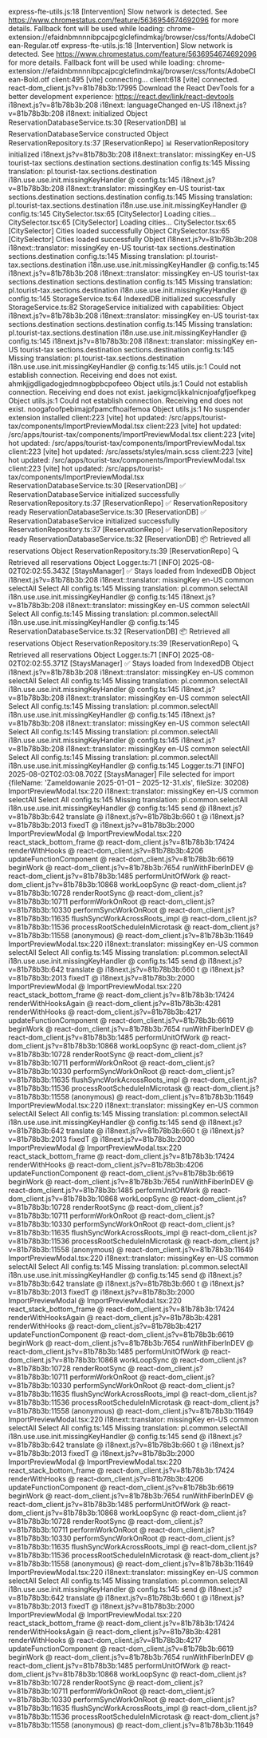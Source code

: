 express-fte-utils.js:18 [Intervention] Slow network is detected. See https://www.chromestatus.com/feature/5636954674692096 for more details. Fallback font will be used while loading: chrome-extension://efaidnbmnnnibpcajpcglclefindmkaj/browser/css/fonts/AdobeClean-Regular.otf
express-fte-utils.js:18 [Intervention] Slow network is detected. See https://www.chromestatus.com/feature/5636954674692096 for more details. Fallback font will be used while loading: chrome-extension://efaidnbmnnnibpcajpcglclefindmkaj/browser/css/fonts/AdobeClean-Bold.otf
client:495 [vite] connecting...
client:618 [vite] connected.
react-dom_client.js?v=81b78b3b:17995 Download the React DevTools for a better development experience: https://react.dev/link/react-devtools
i18next.js?v=81b78b3b:208 i18next: languageChanged en-US
i18next.js?v=81b78b3b:208 i18next: initialized Object
ReservationDatabaseService.ts:30 [ReservationDB] 📊 ReservationDatabaseService constructed Object
ReservationRepository.ts:37 [ReservationRepo] 📊 ReservationRepository initialized
i18next.js?v=81b78b3b:208 i18next::translator: missingKey en-US tourist-tax sections.destination sections.destination
config.ts:145 Missing translation: pl.tourist-tax.sections.destination
i18n.use.use.init.missingKeyHandler @ config.ts:145
i18next.js?v=81b78b3b:208 i18next::translator: missingKey en-US tourist-tax sections.destination sections.destination
config.ts:145 Missing translation: pl.tourist-tax.sections.destination
i18n.use.use.init.missingKeyHandler @ config.ts:145
CitySelector.tsx:65 [CitySelector] Loading cities...
CitySelector.tsx:65 [CitySelector] Loading cities...
CitySelector.tsx:65 [CitySelector] Cities loaded successfully Object
CitySelector.tsx:65 [CitySelector] Cities loaded successfully Object
i18next.js?v=81b78b3b:208 i18next::translator: missingKey en-US tourist-tax sections.destination sections.destination
config.ts:145 Missing translation: pl.tourist-tax.sections.destination
i18n.use.use.init.missingKeyHandler @ config.ts:145
i18next.js?v=81b78b3b:208 i18next::translator: missingKey en-US tourist-tax sections.destination sections.destination
config.ts:145 Missing translation: pl.tourist-tax.sections.destination
i18n.use.use.init.missingKeyHandler @ config.ts:145
StorageService.ts:64 IndexedDB initialized successfully
StorageService.ts:82 StorageService initialized with capabilities: Object
i18next.js?v=81b78b3b:208 i18next::translator: missingKey en-US tourist-tax sections.destination sections.destination
config.ts:145 Missing translation: pl.tourist-tax.sections.destination
i18n.use.use.init.missingKeyHandler @ config.ts:145
i18next.js?v=81b78b3b:208 i18next::translator: missingKey en-US tourist-tax sections.destination sections.destination
config.ts:145 Missing translation: pl.tourist-tax.sections.destination
i18n.use.use.init.missingKeyHandler @ config.ts:145
utils.js:1 Could not establish connection. Receiving end does not exist. ahmkjjgdligadogjedmnogbpbcpofeeo Object
utils.js:1 Could not establish connection. Receiving end does not exist. jaekigmcljkkalnicnjoafgfjoefkpeg Object
utils.js:1 Could not establish connection. Receiving end does not exist. noogafoofpebimajpfpamcfhoaifemoa Object
utils.js:1 No suspender extension installed
client:223 [vite] hot updated: /src/apps/tourist-tax/components/ImportPreviewModal.tsx
client:223 [vite] hot updated: /src/apps/tourist-tax/components/ImportPreviewModal.tsx
client:223 [vite] hot updated: /src/apps/tourist-tax/components/ImportPreviewModal.tsx
client:223 [vite] hot updated: /src/assets/styles/main.scss
client:223 [vite] hot updated: /src/apps/tourist-tax/components/ImportPreviewModal.tsx
client:223 [vite] hot updated: /src/apps/tourist-tax/components/ImportPreviewModal.tsx
ReservationDatabaseService.ts:30 [ReservationDB] ✅ ReservationDatabaseService initialized successfully
ReservationRepository.ts:37 [ReservationRepo] ✅ ReservationRepository ready
ReservationDatabaseService.ts:30 [ReservationDB] ✅ ReservationDatabaseService initialized successfully
ReservationRepository.ts:37 [ReservationRepo] ✅ ReservationRepository ready
ReservationDatabaseService.ts:32 [ReservationDB] 📦 Retrieved all reservations Object
ReservationRepository.ts:39 [ReservationRepo] 🔍 Retrieved all reservations Object
Logger.ts:71 [INFO] 2025-08-02T02:02:55.343Z [StaysManager] ✅ Stays loaded from IndexedDB Object
i18next.js?v=81b78b3b:208 i18next::translator: missingKey en-US common selectAll Select All
config.ts:145 Missing translation: pl.common.selectAll
i18n.use.use.init.missingKeyHandler @ config.ts:145
i18next.js?v=81b78b3b:208 i18next::translator: missingKey en-US common selectAll Select All
config.ts:145 Missing translation: pl.common.selectAll
i18n.use.use.init.missingKeyHandler @ config.ts:145
ReservationDatabaseService.ts:32 [ReservationDB] 📦 Retrieved all reservations Object
ReservationRepository.ts:39 [ReservationRepo] 🔍 Retrieved all reservations Object
Logger.ts:71 [INFO] 2025-08-02T02:02:55.371Z [StaysManager] ✅ Stays loaded from IndexedDB Object
i18next.js?v=81b78b3b:208 i18next::translator: missingKey en-US common selectAll Select All
config.ts:145 Missing translation: pl.common.selectAll
i18n.use.use.init.missingKeyHandler @ config.ts:145
i18next.js?v=81b78b3b:208 i18next::translator: missingKey en-US common selectAll Select All
config.ts:145 Missing translation: pl.common.selectAll
i18n.use.use.init.missingKeyHandler @ config.ts:145
i18next.js?v=81b78b3b:208 i18next::translator: missingKey en-US common selectAll Select All
config.ts:145 Missing translation: pl.common.selectAll
i18n.use.use.init.missingKeyHandler @ config.ts:145
i18next.js?v=81b78b3b:208 i18next::translator: missingKey en-US common selectAll Select All
config.ts:145 Missing translation: pl.common.selectAll
i18n.use.use.init.missingKeyHandler @ config.ts:145
Logger.ts:71 [INFO] 2025-08-02T02:03:08.702Z [StaysManager] File selected for import {fileName: 'Zameldowanie 2025-01-01 – 2025-12-31.xls', fileSize: 30208}
ImportPreviewModal.tsx:220 i18next::translator: missingKey en-US common selectAll Select All
config.ts:145 Missing translation: pl.common.selectAll
i18n.use.use.init.missingKeyHandler @ config.ts:145
send @ i18next.js?v=81b78b3b:642
translate @ i18next.js?v=81b78b3b:660
t @ i18next.js?v=81b78b3b:2013
fixedT @ i18next.js?v=81b78b3b:2000
ImportPreviewModal @ ImportPreviewModal.tsx:220
react_stack_bottom_frame @ react-dom_client.js?v=81b78b3b:17424
renderWithHooks @ react-dom_client.js?v=81b78b3b:4206
updateFunctionComponent @ react-dom_client.js?v=81b78b3b:6619
beginWork @ react-dom_client.js?v=81b78b3b:7654
runWithFiberInDEV @ react-dom_client.js?v=81b78b3b:1485
performUnitOfWork @ react-dom_client.js?v=81b78b3b:10868
workLoopSync @ react-dom_client.js?v=81b78b3b:10728
renderRootSync @ react-dom_client.js?v=81b78b3b:10711
performWorkOnRoot @ react-dom_client.js?v=81b78b3b:10330
performSyncWorkOnRoot @ react-dom_client.js?v=81b78b3b:11635
flushSyncWorkAcrossRoots_impl @ react-dom_client.js?v=81b78b3b:11536
processRootScheduleInMicrotask @ react-dom_client.js?v=81b78b3b:11558
(anonymous) @ react-dom_client.js?v=81b78b3b:11649
ImportPreviewModal.tsx:220 i18next::translator: missingKey en-US common selectAll Select All
config.ts:145 Missing translation: pl.common.selectAll
i18n.use.use.init.missingKeyHandler @ config.ts:145
send @ i18next.js?v=81b78b3b:642
translate @ i18next.js?v=81b78b3b:660
t @ i18next.js?v=81b78b3b:2013
fixedT @ i18next.js?v=81b78b3b:2000
ImportPreviewModal @ ImportPreviewModal.tsx:220
react_stack_bottom_frame @ react-dom_client.js?v=81b78b3b:17424
renderWithHooksAgain @ react-dom_client.js?v=81b78b3b:4281
renderWithHooks @ react-dom_client.js?v=81b78b3b:4217
updateFunctionComponent @ react-dom_client.js?v=81b78b3b:6619
beginWork @ react-dom_client.js?v=81b78b3b:7654
runWithFiberInDEV @ react-dom_client.js?v=81b78b3b:1485
performUnitOfWork @ react-dom_client.js?v=81b78b3b:10868
workLoopSync @ react-dom_client.js?v=81b78b3b:10728
renderRootSync @ react-dom_client.js?v=81b78b3b:10711
performWorkOnRoot @ react-dom_client.js?v=81b78b3b:10330
performSyncWorkOnRoot @ react-dom_client.js?v=81b78b3b:11635
flushSyncWorkAcrossRoots_impl @ react-dom_client.js?v=81b78b3b:11536
processRootScheduleInMicrotask @ react-dom_client.js?v=81b78b3b:11558
(anonymous) @ react-dom_client.js?v=81b78b3b:11649
ImportPreviewModal.tsx:220 i18next::translator: missingKey en-US common selectAll Select All
config.ts:145 Missing translation: pl.common.selectAll
i18n.use.use.init.missingKeyHandler @ config.ts:145
send @ i18next.js?v=81b78b3b:642
translate @ i18next.js?v=81b78b3b:660
t @ i18next.js?v=81b78b3b:2013
fixedT @ i18next.js?v=81b78b3b:2000
ImportPreviewModal @ ImportPreviewModal.tsx:220
react_stack_bottom_frame @ react-dom_client.js?v=81b78b3b:17424
renderWithHooks @ react-dom_client.js?v=81b78b3b:4206
updateFunctionComponent @ react-dom_client.js?v=81b78b3b:6619
beginWork @ react-dom_client.js?v=81b78b3b:7654
runWithFiberInDEV @ react-dom_client.js?v=81b78b3b:1485
performUnitOfWork @ react-dom_client.js?v=81b78b3b:10868
workLoopSync @ react-dom_client.js?v=81b78b3b:10728
renderRootSync @ react-dom_client.js?v=81b78b3b:10711
performWorkOnRoot @ react-dom_client.js?v=81b78b3b:10330
performSyncWorkOnRoot @ react-dom_client.js?v=81b78b3b:11635
flushSyncWorkAcrossRoots_impl @ react-dom_client.js?v=81b78b3b:11536
processRootScheduleInMicrotask @ react-dom_client.js?v=81b78b3b:11558
(anonymous) @ react-dom_client.js?v=81b78b3b:11649
ImportPreviewModal.tsx:220 i18next::translator: missingKey en-US common selectAll Select All
config.ts:145 Missing translation: pl.common.selectAll
i18n.use.use.init.missingKeyHandler @ config.ts:145
send @ i18next.js?v=81b78b3b:642
translate @ i18next.js?v=81b78b3b:660
t @ i18next.js?v=81b78b3b:2013
fixedT @ i18next.js?v=81b78b3b:2000
ImportPreviewModal @ ImportPreviewModal.tsx:220
react_stack_bottom_frame @ react-dom_client.js?v=81b78b3b:17424
renderWithHooksAgain @ react-dom_client.js?v=81b78b3b:4281
renderWithHooks @ react-dom_client.js?v=81b78b3b:4217
updateFunctionComponent @ react-dom_client.js?v=81b78b3b:6619
beginWork @ react-dom_client.js?v=81b78b3b:7654
runWithFiberInDEV @ react-dom_client.js?v=81b78b3b:1485
performUnitOfWork @ react-dom_client.js?v=81b78b3b:10868
workLoopSync @ react-dom_client.js?v=81b78b3b:10728
renderRootSync @ react-dom_client.js?v=81b78b3b:10711
performWorkOnRoot @ react-dom_client.js?v=81b78b3b:10330
performSyncWorkOnRoot @ react-dom_client.js?v=81b78b3b:11635
flushSyncWorkAcrossRoots_impl @ react-dom_client.js?v=81b78b3b:11536
processRootScheduleInMicrotask @ react-dom_client.js?v=81b78b3b:11558
(anonymous) @ react-dom_client.js?v=81b78b3b:11649
ImportPreviewModal.tsx:220 i18next::translator: missingKey en-US common selectAll Select All
config.ts:145 Missing translation: pl.common.selectAll
i18n.use.use.init.missingKeyHandler @ config.ts:145
send @ i18next.js?v=81b78b3b:642
translate @ i18next.js?v=81b78b3b:660
t @ i18next.js?v=81b78b3b:2013
fixedT @ i18next.js?v=81b78b3b:2000
ImportPreviewModal @ ImportPreviewModal.tsx:220
react_stack_bottom_frame @ react-dom_client.js?v=81b78b3b:17424
renderWithHooks @ react-dom_client.js?v=81b78b3b:4206
updateFunctionComponent @ react-dom_client.js?v=81b78b3b:6619
beginWork @ react-dom_client.js?v=81b78b3b:7654
runWithFiberInDEV @ react-dom_client.js?v=81b78b3b:1485
performUnitOfWork @ react-dom_client.js?v=81b78b3b:10868
workLoopSync @ react-dom_client.js?v=81b78b3b:10728
renderRootSync @ react-dom_client.js?v=81b78b3b:10711
performWorkOnRoot @ react-dom_client.js?v=81b78b3b:10330
performSyncWorkOnRoot @ react-dom_client.js?v=81b78b3b:11635
flushSyncWorkAcrossRoots_impl @ react-dom_client.js?v=81b78b3b:11536
processRootScheduleInMicrotask @ react-dom_client.js?v=81b78b3b:11558
(anonymous) @ react-dom_client.js?v=81b78b3b:11649
ImportPreviewModal.tsx:220 i18next::translator: missingKey en-US common selectAll Select All
config.ts:145 Missing translation: pl.common.selectAll
i18n.use.use.init.missingKeyHandler @ config.ts:145
send @ i18next.js?v=81b78b3b:642
translate @ i18next.js?v=81b78b3b:660
t @ i18next.js?v=81b78b3b:2013
fixedT @ i18next.js?v=81b78b3b:2000
ImportPreviewModal @ ImportPreviewModal.tsx:220
react_stack_bottom_frame @ react-dom_client.js?v=81b78b3b:17424
renderWithHooksAgain @ react-dom_client.js?v=81b78b3b:4281
renderWithHooks @ react-dom_client.js?v=81b78b3b:4217
updateFunctionComponent @ react-dom_client.js?v=81b78b3b:6619
beginWork @ react-dom_client.js?v=81b78b3b:7654
runWithFiberInDEV @ react-dom_client.js?v=81b78b3b:1485
performUnitOfWork @ react-dom_client.js?v=81b78b3b:10868
workLoopSync @ react-dom_client.js?v=81b78b3b:10728
renderRootSync @ react-dom_client.js?v=81b78b3b:10711
performWorkOnRoot @ react-dom_client.js?v=81b78b3b:10330
performSyncWorkOnRoot @ react-dom_client.js?v=81b78b3b:11635
flushSyncWorkAcrossRoots_impl @ react-dom_client.js?v=81b78b3b:11536
processRootScheduleInMicrotask @ react-dom_client.js?v=81b78b3b:11558
(anonymous) @ react-dom_client.js?v=81b78b3b:11649
